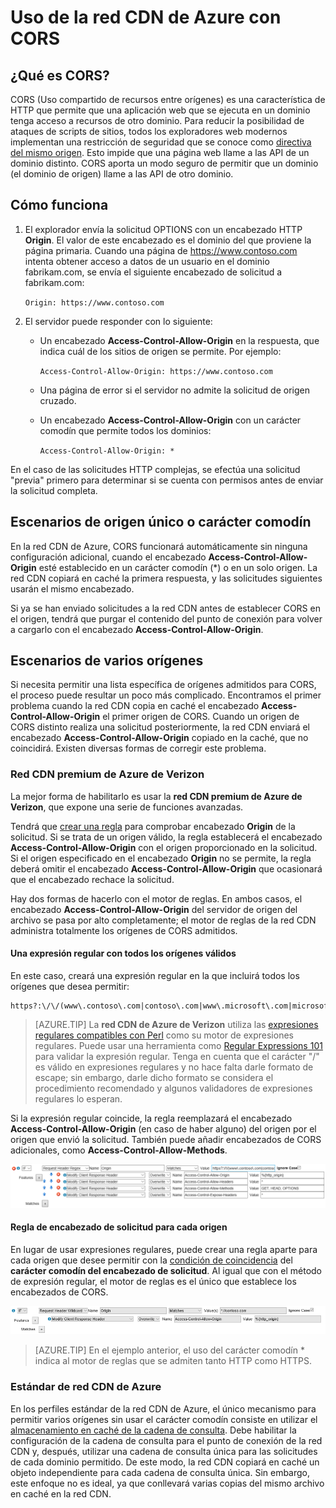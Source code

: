 <properties
	pageTitle="Uso de la red CDN de Azure con CORS | Microsoft Azure"
	description="Descubra cómo usar la red de entrega de contenido (CDN) de Azure con el Uso compartido de recursos entre orígenes (CORS)."
	services="cdn"
	documentationCenter=""
	authors="camsoper"
	manager="erikre"
	editor=""/>

<tags
	ms.service="cdn"
	ms.workload="tbd"
	ms.tgt_pltfrm="na"
	ms.devlang="na"
	ms.topic="article"
	ms.date="07/28/2016"
	ms.author="casoper"/>
    
# Uso de la red CDN de Azure con CORS     

## ¿Qué es CORS?

CORS (Uso compartido de recursos entre orígenes) es una característica de HTTP que permite que una aplicación web que se ejecuta en un dominio tenga acceso a recursos de otro dominio. Para reducir la posibilidad de ataques de scripts de sitios, todos los exploradores web modernos implementan una restricción de seguridad que se conoce como [directiva del mismo origen](http://www.w3.org/Security/wiki/Same_Origin_Policy). Esto impide que una página web llame a las API de un dominio distinto. CORS aporta un modo seguro de permitir que un dominio (el dominio de origen) llame a las API de otro dominio.
 
## Cómo funciona
1.	El explorador envía la solicitud OPTIONS con un encabezado HTTP **Origin**. El valor de este encabezado es el dominio del que proviene la página primaria. Cuando una página de https://www.contoso.com intenta obtener acceso a datos de un usuario en el dominio fabrikam.com, se envía el siguiente encabezado de solicitud a fabrikam.com:
    
    `Origin: https://www.contoso.com`
 
2.	El servidor puede responder con lo siguiente:
    - Un encabezado **Access-Control-Allow-Origin** en la respuesta, que indica cuál de los sitios de origen se permite. Por ejemplo:
        
        `Access-Control-Allow-Origin: https://www.contoso.com`
        
    - Una página de error si el servidor no admite la solicitud de origen cruzado.
    - Un encabezado **Access-Control-Allow-Origin** con un carácter comodín que permite todos los dominios:
        
        `Access-Control-Allow-Origin: *`
 
En el caso de las solicitudes HTTP complejas, se efectúa una solicitud "previa" primero para determinar si se cuenta con permisos antes de enviar la solicitud completa.
 
## Escenarios de origen único o carácter comodín

En la red CDN de Azure, CORS funcionará automáticamente sin ninguna configuración adicional, cuando el encabezado **Access-Control-Allow-Origin** esté establecido en un carácter comodín (*) o en un solo origen. La red CDN copiará en caché la primera respuesta, y las solicitudes siguientes usarán el mismo encabezado.
 
Si ya se han enviado solicitudes a la red CDN antes de establecer CORS en el origen, tendrá que purgar el contenido del punto de conexión para volver a cargarlo con el encabezado **Access-Control-Allow-Origin**.
 
## Escenarios de varios orígenes

Si necesita permitir una lista específica de orígenes admitidos para CORS, el proceso puede resultar un poco más complicado. Encontramos el primer problema cuando la red CDN copia en caché el encabezado **Access-Control-Allow-Origin** el primer origen de CORS. Cuando un origen de CORS distinto realiza una solicitud posteriormente, la red CDN enviará el encabezado **Access-Control-Allow-Origin** copiado en la caché, que no coincidirá. Existen diversas formas de corregir este problema.
 
### Red CDN premium de Azure de Verizon

La mejor forma de habilitarlo es usar la **red CDN premium de Azure de Verizon**, que expone una serie de funciones avanzadas.
 
Tendrá que [crear una regla](cdn-rules-engine.md) para comprobar encabezado **Origin** de la solicitud. Si se trata de un origen válido, la regla establecerá el encabezado **Access-Control-Allow-Origin** con el origen proporcionado en la solicitud. Si el origen especificado en el encabezado **Origin** no se permite, la regla deberá omitir el encabezado **Access-Control-Allow-Origin** que ocasionará que el encabezado rechace la solicitud.
 
Hay dos formas de hacerlo con el motor de reglas. En ambos casos, el encabezado **Access-Control-Allow-Origin** del servidor de origen del archivo se pasa por alto completamente; el motor de reglas de la red CDN administra totalmente los orígenes de CORS admitidos.

#### Una expresión regular con todos los orígenes válidos
 
En este caso, creará una expresión regular en la que incluirá todos los orígenes que desea permitir:

	https?:\/\/(www\.contoso\.com|contoso\.com|www\.microsoft\.com|microsoft.com\.com)$
 
> [AZURE.TIP] La **red CDN de Azure de Verizon** utiliza las [expresiones regulares compatibles con Perl](http://pcre.org/) como su motor de expresiones regulares. Puede usar una herramienta como [Regular Expressions 101](https://regex101.com/) para validar la expresión regular. Tenga en cuenta que el carácter "/" es válido en expresiones regulares y no hace falta darle formato de escape; sin embargo, darle dicho formato se considera el procedimiento recomendado y algunos validadores de expresiones regulares lo esperan.

Si la expresión regular coincide, la regla reemplazará el encabezado **Access-Control-Allow-Origin** (en caso de haber alguno) del origen por el origen que envió la solicitud. También puede añadir encabezados de CORS adicionales, como **Access-Control-Allow-Methods**.

![Ejemplo de reglas con expresiones regulares](./media/cdn-cors/cdn-cors-regex.png)
 
#### Regla de encabezado de solicitud para cada origen

En lugar de usar expresiones regulares, puede crear una regla aparte para cada origen que desee permitir con la [condición de coincidencia](cdn-rules-engine-details.md#match-conditions) del **carácter comodín del encabezado de solicitud**. Al igual que con el método de expresión regular, el motor de reglas es el único que establece los encabezados de CORS.
  
![Ejemplo de reglas sin expresiones regulares](./media/cdn-cors/cdn-cors-no-regex.png)

> [AZURE.TIP] En el ejemplo anterior, el uso del carácter comodín * indica al motor de reglas que se admiten tanto HTTP como HTTPS.
 
### Estándar de red CDN de Azure

En los perfiles estándar de la red CDN de Azure, el único mecanismo para permitir varios orígenes sin usar el carácter comodín consiste en utilizar el [almacenamiento en caché de la cadena de consulta](cdn-query-string.md). Debe habilitar la configuración de la cadena de consulta para el punto de conexión de la red CDN y, después, utilizar una cadena de consulta única para las solicitudes de cada dominio permitido. De este modo, la red CDN copiará en caché un objeto independiente para cada cadena de consulta única. Sin embargo, este enfoque no es ideal, ya que conllevará varias copias del mismo archivo en caché en la red CDN.

<!---HONumber=AcomDC_0803_2016-->